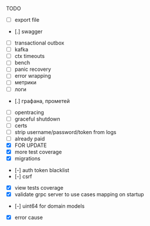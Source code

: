 TODO

- [ ] export file
- [.] swagger
- [ ] transactional outbox
- [ ] kafka
- [ ] ctx timeouts
- [ ] bench
- [ ] panic recovery
- [ ] error wrapping
- [ ] метрики
- [ ] логи
- [.] графана, прометей
- [ ] opentracing
- [ ] graceful shutdown
- [ ] certs
- [ ] strip username/password/token from logs
- [ ] already paid
- [x] FOR UPDATE
- [x] more test coverage
- [x] migrations
- [-] auth token blacklist
- [-] csrf
- [x] view tests coverage
- [x] validate grpc server to use cases mapping on startup
- [-] uint64 for domain models
- [x] error cause